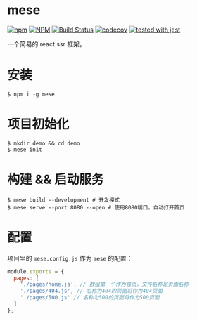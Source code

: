 # mese

[![npm](https://img.shields.io/npm/v/mese.svg)](https://www.npmjs.com/package/mese)
[![NPM](https://img.shields.io/npm/l/mese.svg?registry_uri=https%3A%2F%2Fregistry.npmjs.com)](https://www.npmjs.com/package/mese)
[![Build Status](https://travis-ci.org/chenhaihong/mese.svg?branch=master)](https://travis-ci.org/chenhaihong/mese)
[![codecov](https://codecov.io/gh/chenhaihong/mese/branch/master/graph/badge.svg)](https://codecov.io/gh/chenhaihong/mese)
[![tested with jest](https://img.shields.io/badge/tested_with-jest-99424f.svg)](https://github.com/facebook/jest)


一个简易的 react ssr 框架。

# 安装

```shell
$ npm i -g mese
```

# 项目初始化

```shell
$ mkdir demo && cd demo
$ mese init
```

# 构建 && 启动服务

```shell
$ mese build --development # 开发模式
$ mese serve --port 8080 --open # 使用8080端口，自动打开首页
```

# 配置

项目里的 `mese.config.js` 作为 `mese` 的配置：

```js
module.exports = {
  pages: [
    './pages/home.js', // 数组第一个作为首页，文件名称是页面名称
    './pages/404.js', // 名称为404的页面将作为404页面
    './pages/500.js' // 名称为500的页面将作为500页面
  ]
};
```
